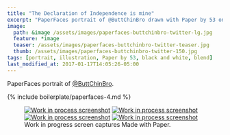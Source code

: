 ```yaml
---
title: "The Declaration of Independence is mine"
excerpt: "PaperFaces portrait of @ButtChinBro drawn with Paper by 53 on an iPad."
image: 
  path: &image /assets/images/paperfaces-buttchinbro-twitter-lg.jpg 
  feature: *image
  teaser: /assets/images/paperfaces-buttchinbro-twitter-teaser.jpg
  thumb: /assets/images/paperfaces-buttchinbro-twitter-150.jpg
tags: [portrait, illustration, Paper by 53, black and white, blend]
last_modified_at: 2017-01-17T14:05:26-05:00
---
```


PaperFaces portrait of [@ButtChinBro](http://twitter.com/ButtChinBro).

{% include boilerplate/paperfaces-4.md %}

<figure class="third">
	<a href="{{ site.url }}/assets/images/paperfaces-buttchinbro-process-1-lg.jpg"><img src="{{ site.url }}/assets/images/paperfaces-buttchinbro-process-1-600.jpg" alt="Work in process screenshot"></a>
	<a href="{{ site.url }}/assets/images/paperfaces-buttchinbro-process-2-lg.jpg"><img src="{{ site.url }}/assets/images/paperfaces-buttchinbro-process-2-600.jpg" alt="Work in process screenshot"></a>
	<a href="{{ site.url }}/assets/images/paperfaces-buttchinbro-process-3-lg.jpg"><img src="{{ site.url }}/assets/images/paperfaces-buttchinbro-process-3-600.jpg" alt="Work in process screenshot"></a>
	<a href="{{ site.url }}/assets/images/paperfaces-buttchinbro-process-4-lg.jpg"><img src="{{ site.url }}/assets/images/paperfaces-buttchinbro-process-4-600.jpg" alt="Work in process screenshot"></a>
	<figcaption>Work in progress screen captures Made with Paper.</figcaption>
</figure>
